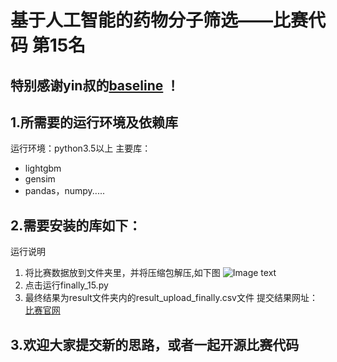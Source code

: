 # 基于人工智能的药物分子筛选——比赛代码 第15名
## 特别感谢yin叔的[baseline](http://www.dcjingsai.com/common/bbs/topicDetails.html?tid=1024) ！

## 1.所需要的运行环境及依赖库
运行环境：python3.5以上
主要库：
* lightgbm
* gensim
* pandas，numpy.....

## 2.需要安装的库如下： 
运行说明
1)	将比赛数据放到文件夹里，并将压缩包解压,如下图
![Image text](https://github.com/tudoulei/Competition-code/blob/master/1.png)
2)	点击运行finally_15.py
3)	最终结果为result文件夹内的result_upload_finally.csv文件
提交结果网址：[比赛官网](http://www.dcjingsai.com/common/cmpt/%E5%9F%BA%E4%BA%8E%E4%BA%BA%E5%B7%A5%E6%99%BA%E8%83%BD%E7%9A%84%E8%8D%AF%E7%89%A9%E5%88%86%E5%AD%90%E7%AD%9B%E9%80%89_%E7%AB%9E%E8%B5%9B%E4%BF%A1%E6%81%AF.html)
## 3.欢迎大家提交新的思路，或者一起开源比赛代码
